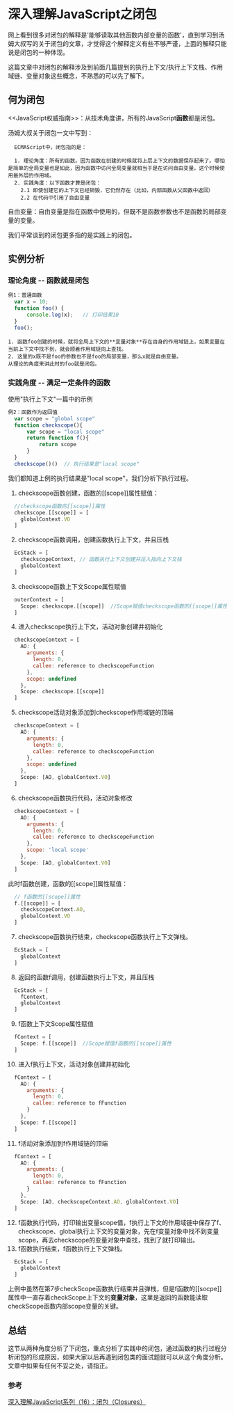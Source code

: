 # 深入理解JavaScript之闭包
  网上看到很多对闭包的解释是'能够读取其他函数内部变量的函数'，直到学习到汤姆大叔写的关于闭包的文章，才觉得这个解释定义有些不够严谨，上面的解释只能说是闭包的一种体现。

  这篇文章中对闭包的解释涉及到前面几篇提到的执行上下文/执行上下文栈、作用域链、变量对象这些概念，不熟悉的可以先了解下。

## 何为闭包
  <<JavaScript权威指南>>：从技术角度讲，所有的JavaScript**函数**都是闭包。

  汤姆大叔关于闭包一文中写到：
  ```
    ECMAScript中，闭包指的是：

    1. 理论角度：所有的函数。因为函数在创建的时候就将上层上下文的数据保存起来了。哪怕是简单的全局变量也是如此，因为函数中访问全局变量就相当于是在访问自由变量，这个时候使用最外层的作用域。
    2. 实践角度：以下函数才算是闭包：
      2.1 即使创建它的上下文已经销毁，它仍然存在（比如，内部函数从父函数中返回）
      2.2 在代码中引用了自由变量
  ```
  自由变量：自由变量是指在函数中使用的，但既不是函数参数也不是函数的局部变量的变量。

  我们平常谈到的闭包更多指的是实践上的闭包。

## 实例分析
  ### 理论角度 -- 函数就是闭包
  ```js
  例1：普通函数
    var x = 10;
    function foo() {
        console.log(x);   // 打印结果10
    }
    foo();
  ```
    1. 函数foo创建的时候，就将全局上下文的**变量对象**存在自身的作用域链上，如果变量在当前上下文中找不到，就会顺着作用域链向上查找。
    2. 这里的x既不是foo的参数也不是foo的局部变量，那么x就是自由变量。
    从理论的角度来讲此时的foo就是闭包。
  
  ### 实践角度 -- 满足一定条件的函数
  使用"执行上下文"一篇中的示例
  ```js
  例2：函数作为返回值
    var scope = "global scope"
    function checkscope(){
        var scope = "local scope"
        return function f(){
            return scope
        }
    }
    checkscope()()  // 执行结果是"local scope"
  ```
  我们都知道上例的执行结果是"local scope"，我们分析下执行过程。
  1. checkscope函数创建，函数的[[scope]]属性赋值：
  ```js
    //checkscope函数的[[scope]]属性
    checkscope.[[scope]] = [
      globalContext.VO
    ]
  ```
  2. checkscope函数调用，创建函数执行上下文，并且压栈
  ```js
    EcStack = [
      checkscopeContext, // 函数执行上下文创建并压入指向上下文栈
      globalContext
    ]
  ```
  3. checkscope函数上下文Scope属性赋值
  ```js
    outerContext = [
      Scope: checkscope.[[scope]]  //Scope赋值checkscope函数的[[scope]]属性
    ]
  ```
  4. 进入checkscope执行上下文，活动对象创建并初始化
  ```js
    checkscopeContext = [
      AO: {
        arguments: {
          length: 0,
          callee: reference to checkscopeFunction
        },
        scope: undefined
      },
      Scope: checkscope.[[scope]]
    ]
  ```
  5. checkscope活动对象添加到checkscope作用域链的顶端
  ```js
    checkscopeContext = [
      AO: {
        arguments: {
          length: 0,
          callee: reference to checkscopeFunction
        },
        scope: undefined
      },
      Scope: [AO, globalContext.VO]
    ]
  ```
  6. checkscope函数执行代码，活动对象修改
  ```js
    checkscopeContext = [
      AO: {
        arguments: {
          length: 0,
          callee: reference to checkscopeFunction
        },
        scope: 'local scope'
      },
      Scope: [AO, globalContext.VO]
    ]
  ```
  此时f函数创建，函数的[[scope]]属性赋值：
  ```js
    // f函数的[[scope]]属性
    f.[[scope]] = [
      checkscopeContext.AO,
      globalContext.VO
    ]
  ```
  7. checkscope函数执行结束，checkscope函数执行上下文弹栈。
  ```js
    EcStack = [
      globalContext
    ]
  ```
  8. 返回的函数f调用，创建函数执行上下文，并且压栈
  ```js
    EcStack = [
      fContext,
      globalContext
    ]
  ```
  9. f函数上下文Scope属性赋值
  ```js
    fContext = [
      Scope: f.[[scope]]  //Scope赋值f函数的[[scope]]属性
    ]
  ```
  10. 进入f执行上下文，活动对象创建并初始化
  ```js
    fContext = [
      AO: {
        arguments: {
          length: 0,
          callee: reference to fFunction
        }
      },
      Scope: f.[[scope]]
    ]
  ```
  11. f活动对象添加到f作用域链的顶端
  ```js
    fContext = [
      AO: {
        arguments: {
          length: 0,
          callee: reference to fFunction
        }
      },
      Scope: [AO, checkscopeContext.AO, globalContext.VO]
    ]
  ```
  12. f函数执行代码，打印输出变量scope值，f执行上下文的作用域链中保存了f、checkscope、global执行上下文的变量对象，先在f变量对象中找不到变量scope，再去checkscope的变量对象中查找，找到了就打印输出。
  13. f函数执行结束，f函数执行上下文弹栈。
  ```js
    EcStack = [
      globalContext
    ]
  ```
  上例中虽然在第7步checkScope函数执行结束并且弹栈，但是f函数的[[socpe]]属性中一直存着checkScope上下文的**变量对象**，这里是返回的函数能读取checkScope函数内部scope变量的关键。

## 总结
  这节从两种角度分析了下闭包，重点分析了实践中的闭包，通过函数的执行过程分析闭包的形成原因，如果大家以后再遇到闭包类的面试题就可以从这个角度分析。文章中如果有任何不妥之处，请指正。

### 参考
[深入理解JavaScript系列（16）：闭包（Closures）](http://www.cnblogs.com/TomXu/archive/2012/01/31/2330252.html)
